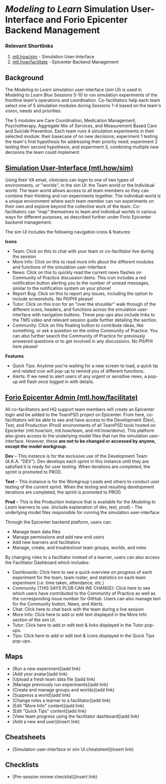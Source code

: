 # *Modeling to Learn* Simulation User-Interface and Forio Epicenter Backend Management

### Relevant Shortlinks
1. [mtl.how/sim](https://mtl.how/sim) - Simulation User-Interface
2. [mtl.how/facilitate](https://mtl.how/facilitate) - Epicenter Backend Management

## Background
The *Modeling to Learn* simulation user-interface (sim UI) is used in *Modeling to Learn Blue* Sessions 5-10 to run simulation experiments of the frontline team's operations and coordination. Co-facilitators help each team select one of 5 simulation modules during Sessions 1-4 based on the team's vision, needs and priorities. 

The 5 modules are Care Coordination, Medication Management, Psychotherapy, Aggregate Mix of Services, and Measurement Based Care and Suicide Prevention. Each team runs 4 simulation experiments in their selected module: their basecase of no new decisions; experiment 1 testing the team's first hypothesis for addressing their priority need; experiment 2 testing their second hypothesis; and experiment 3, combining multiple new decisions the team could implement.

## [Simulation User-Interface (mtl.how/sim)](https://mtl.how/sim)
Using their VA email, clinicians can login to one of two types of environments, or "worlds", in the sim UI: the Team world or the Individual world. The team world allows access to all team members so they can combine their thinking and run experiments together. The individual world is a unique environment where each team member can run experiments on their own and explore beyond the collective work of the team. Co-facilitators can "map" themselves to team and individual worlds in various ways for different purposes, as described further under Forio Epicenter backend management.

The sim UI includes the following navigation icons & features:

**Icons**
- Team: Click on this to chat with your team or co-facilitator live during the session
- More Info: Click on this to read more info about the different modules and functions of the simulation user-interface
- News: Click on this to quickly read the current news flashes on Community of Practice discussion items. This icon includes a red notification button alerting you to the number of unread messages, similar to the notification system on your phone!
- Report Bug: Click on this to report any issues, including the option to include screenshots. No PII/PHI please!
- Tutor: Click on this icon for an "over the shoulder" walk through of the different icons, headers, and functions across the simulation user-interface with navigation buttons. These pop-ups also include links to the TMS video and relevant session guide further detailing the section.
- Community: Click on this floating button to contribute ideas, like something, or ask a question on the online Community of Practice. You can also further search the Community of Practice for previously answered questions or to get involved in any discussions. No PII/PHI here please!

**Features**
- Quick Tips: Anytime you're waiting for a new screen to load, a quick tip and related icon will pop-up to remind you of different functions.
- Alerts: If we need to alert users of any urgent or sensitive news, a pop-up will flash once logged in with details.



## [Forio Epicenter Admin (mtl.how/facilitate)](https://mtl.how/facilitate)
All co-facilitators and HQ support team members will create an Epicenter login and be added to the TeamPSD project on Epicenter. From here, co-facilitators will be able to see and have access to the Development (Dev), Test, and Production (Prod) environments of all TeamPSD tools hosted on Epicenter (mtl.how/sim, mtl.how/team, and mtl.how/demo). This platform also gives access to the underlying model files that run the simulation user-interface. However, these **are not to be changed or accessed by anyone, except the model workgroup**.

**Dev** – This instance is for the exclusive use of the Development Team (A.K.A. “DEV”). Dev develops each sprint in this instance until they are satisfied it is ready for user testing. When iterations are completed, the sprint is promoted to PROD.

**Test** – This instance is for the Workgroup Leads and others to conduct user testing of the current sprint. When the testing and resulting development iterations are completed, the sprint is promoted to PROD.

**Prod** – This is the Production instance that is available for the *Modeling to Learn* learners to use.
(include explanation of dev, test, prod) - The underlying model files responsible for running the simulation user-interface 

Through the Epicenter backend platform, users can:
- Manage team data files
- Manage permissions and add new end users
- Add new learners and facilitators
- Manage, create, and troubleshoot team groups, worlds, and roles 


By changing roles to a facilitator instead of a learner, users can also access the Facilitator Dashboard which includes:
- Dashboards: Click here to see a quick overview on progress of each experiment for the team, team roster, and statistics on each team experiment (i.e. time taken, attendance, etc.)
- Community (THIS SAYS PLDR CAN WE CHANGE): Click here to see which users have contributed to the Community of Practice as well as the corresponding issue number for GitHub. Users can also manage text for the Community button, News, and Alerts. 
- Chat: Click here to chat back with the team during a live session
- More Info: Click here to add or edit text displayed in the More Info section of the sim UI.
- Tutor: Click here to add or edit text & links displayed in the Tutor pop-ups.
- Tips: Click here to add or edit text & icons displayed in the Quick Tips pop-ups.

## Maps
- [Run a new experiment](add link)
- [Add your avatar](add link)
- [Upload a fresh team data file ](add link)
- [Manage previously run experiments](add link)
- [Create and manage groups and worlds](add link)
- [Suppress a world](add link)
- [Change roles a learner to a facilitator](add link) 
- [Edit "More Info" content](add link)
- [Edit "Quick Tips" content](add link)
- [View team progress using the facilitator dashboard](add link)
- [Add a new end user](insert link)

## Cheatsheets
- [Simulation user-interface or sim UI cheatsheet](insert link)

## Checklists
- [Pre-session review checklist](insert link)
